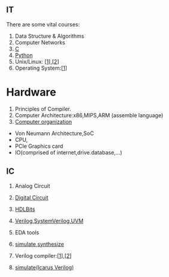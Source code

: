 ## IT
There are some vital courses:
1. Data Structure & Algorithms
8. Computer Networks
10. [C](https://www.tutorialspoint.com/cprogramming/index.htm)
11. [Python](https://www.tutorialspoint.com/python/index.htm)
12. Unix/Linux: [[1](https://www.tutorialspoint.com/unix/index.htm)],[[2](https://ryanstutorials.net/linuxtutorial/)]
14. Operating System:[[1](https://www.tutorialspoint.com/operating_system/index.htm)]

# Hardware
1. Principles of Compiler.
1. Computer Architecture:x86,MIPS,ARM (assemble language)
2. [Computer organization](https://www.coursera.org/learn/jisuanji-zucheng?)
- Von Neumann Architecture,SoC
- CPU,
- PCIe Graphics card
- IO(comprised of internet,drive.database,...)

## IC
1. Analog Circuit
2. [Digital Circuit](https://www.tutorialspoint.com/digital_circuits/digital_combinational_circuits.htm)
3. [HDLBits](https://hdlbits.01xz.net/wiki/Main_Page)
4. [Verilog,SystemVerilog,UVM](https://www.doulos.com/)

5. EDA tools
6. [simulate,synthesize](https://www.edaplayground.com/)
7. Verilog compiler:[[1](https://www.tutorialspoint.com/compile_verilog_online.php)],[[2](https://www.jdoodle.com/execute-verilog-online/)]
8. [simulate(Icarus Verilog)](https://hdlbits.01xz.net/wiki/Iverilog)
